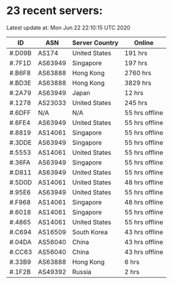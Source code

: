 # 23 recent servers:

Latest update at: Mon Jun 22 22:10:15 UTC 2020

| ID | ASN | Server Country | Online |
| -- | --- | -------------- | ------ |
| #.D09B | AS174 | United States | 191 hrs |
| #.7F1D | AS63949 | Singapore | 197 hrs |
| #.B6F8 | AS63888 | Hong Kong | 2760 hrs |
| #.BD3E | AS63888 | Hong Kong | 3829 hrs |
| #.2A79 | AS63949 | Japan | 12 hrs |
| #.1278 | AS23033 | United States | 245 hrs |
| #.6DFF | N/A | N/A | 55 hrs offline |
| #.6FE4 | AS63949 | United States | 55 hrs offline |
| #.8819 | AS14061 | Singapore | 55 hrs offline |
| #.3DDE | AS63949 | Singapore | 55 hrs offline |
| #.5553 | AS14061 | United States | 55 hrs offline |
| #.36FA | AS63949 | Singapore | 55 hrs offline |
| #.D811 | AS63949 | United States | 55 hrs offline |
| #.5D0D | AS14061 | United States | 48 hrs offline |
| #.95E6 | AS63949 | United States | 55 hrs offline |
| #.F968 | AS14061 | Singapore | 48 hrs offline |
| #.6018 | AS14061 | Singapore | 55 hrs offline |
| #.4865 | AS14061 | United States | 55 hrs offline |
| #.C694 | AS16509 | South Korea | 43 hrs offline |
| #.04DA | AS56040 | China | 43 hrs offline |
| #.CC63 | AS56040 | China | 43 hrs offline |
| #.33B9 | AS63888 | Hong Kong | 6 hrs |
| #.1F2B | AS49392 | Russia | 2 hrs |

